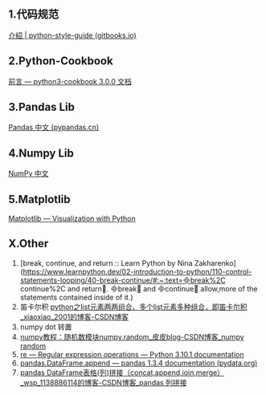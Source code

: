 ## 1.代码规范

[介紹 | python-style-guide (gitbooks.io)](https://python-guide.gitbooks.io/python-style-guide/content/index.html)

## 2.Python-Cookbook

[前言 — python3-cookbook 3.0.0 文档](https://python3-cookbook.readthedocs.io/zh_CN/latest/preface.html)

## 3.Pandas Lib

[Pandas 中文 (pypandas.cn)](https://www.pypandas.cn/)

## 4.Numpy Lib

[NumPy 中文](https://www.numpy.org.cn/)

## 5.Matplotlib

[Matplotlib — Visualization with Python](https://matplotlib.org/)

## X.Other

1. [break, continue, and return :: Learn Python by Nina Zakharenko](https://www.learnpython.dev/02-introduction-to-python/110-control-statements-looping/40-break-continue/#:~:text=break%2C continue%2C and return. break and continue allow,more of the statements contained inside of it.)
2. 笛卡尔积 [python之list元素两两组合、多个list元素多种组合，即笛卡尔积_xiaoxiao_2001的博客-CSDN博客](https://blog.csdn.net/xiaoxiao_2001/article/details/119787436)
3. numpy dot 转置
4. [numpy教程：随机数模块numpy.random_皮皮blog-CSDN博客_numpy random](https://blog.csdn.net/pipisorry/article/details/39508417) 
5. [re — Regular expression operations — Python 3.10.1 documentation](https://docs.python.org/3/library/re.html)
6. [pandas.DataFrame.append — pandas 1.3.4 documentation (pydata.org)](https://pandas.pydata.org/pandas-docs/stable/reference/api/pandas.DataFrame.append.html)
7. [pandas DataFrame表格(列)拼接（concat,append,join,merge）_wsp_1138886114的博客-CSDN博客_pandas 列拼接](https://blog.csdn.net/wsp_1138886114/article/details/101015664)